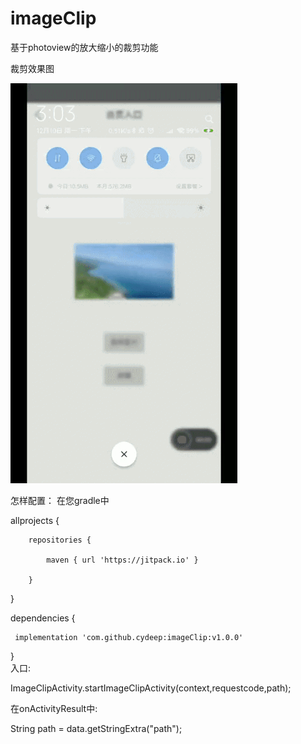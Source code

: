 # imageClip
基于photoview的放大缩小的裁剪功能

裁剪效果图

![image](https://github.com/cydeep/ImageEdit/blob/master/app/src/main/res/drawable/image_clip.gif)

怎样配置：
在您gradle中

allprojects {

        repositories {
        
            maven { url 'https://jitpack.io' }
        
        }
    
}
    
dependencies {

     implementation 'com.github.cydeep:imageClip:v1.0.0'
     
}  
入口:

ImageClipActivity.startImageClipActivity(context,requestcode,path);

在onActivityResult中:

String path = data.getStringExtra("path");
